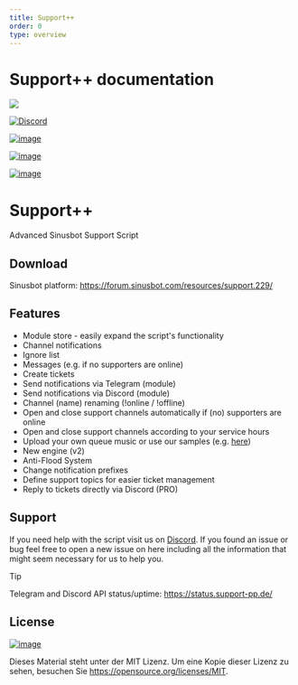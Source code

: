 ```yaml
---
title: Support++
order: 0
type: overview
---
```


<ContentColumn>

# Support++ documentation

![][1]

[![Discord][]][2]

[![image][]][3]

[![image][4]][3]

[![image][5]][3]

# Support++

Advanced Sinusbot Support Script

## Download

Sinusbot platform: <https://forum.sinusbot.com/resources/support.229/>

## Features

- Module store - easily expand the script's functionality
- Channel notifications
- Ignore list
- Messages (e.g. if no supporters are online)
- Create tickets
- Send notifications via Telegram (module)
- Send notifications via Discord (module)
- Channel (name) renaming (!online / !offline)
- Open and close support channels automatically if (no) supporters are
  online
- Open and close support channels according to your service hours
- Upload your own queue music or use our samples (e.g. [here][])
- New engine (v2)
- Anti-Flood System
- Change notification prefixes
- Define support topics for easier ticket management
- Reply to tickets directly via Discord (PRO)

## Support

If you need help with the script visit us on [Discord][6]. If you found
an issue or bug feel free to open a new issue on here including all the
information that might seem necessary for us to help you.

<div class="tip">

<div class="title">

Tip

</div>

Telegram and Discord API status/uptime: <https://status.support-pp.de/>

</div>

## License

[![image][7]][8]

Dieses Material steht unter der MIT Lizenz. Um eine Kopie dieser Lizenz
zu sehen, besuchen Sie <https://opensource.org/licenses/MIT>.

[1]: https://media.discordapp.net/attachments/318089129307013120/352500865996947466/Support.png
[discord]: https://discordapp.com/api/guilds/303663158923493376/widget.png
[2]: https://discord.gg/q3pAcGA
[image]: https://forthebadge.com/images/badges/uses-js.svg
[3]: #
[4]: https://forthebadge.com/images/badges/built-with-love.svg
[5]: https://forthebadge.com/images/badges/check-it-out.svg
[releases tab]: https://github.com/Support-pp/Support-pp/releases
[here]: https://support-pp.de/sounds/SupportOnline(FAQ+Musik).mp3
[6]: https://discord.gg/3acZCcu
[7]: https://upload.wikimedia.org/wikipedia/commons/thumb/f/f8/License_icon-mit-88x31-2.svg/320px-License_icon-mit-88x31-2.svg.png
[8]: License.md

</ContentColumn>
